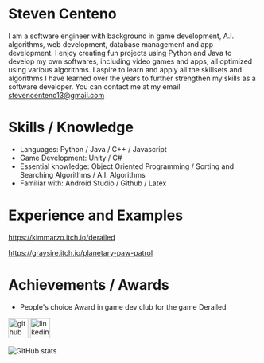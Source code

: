 # Steven Centeno
I am a software engineer with background in game development, A.I. algorithms, web development, database management and app development. I enjoy creating fun projects using Python and Java to develop my own softwares, including video games and apps, all optimized using various algorithms. I aspire to learn and apply all the skillsets and algorithms I have learned over the years to further strengthen my skills as a software developer. You can contact me at my email stevencenteno13@gmail.com

# Skills / Knowledge
* Languages: Python / Java / C++ / Javascript
* Game Development: Unity / C#
* Essential knowledge: Object Oriented Programming / Sorting and Searching Algorithms / A.I. Algorithms
* Familiar with: Android Studio / Github / Latex

# Experience and Examples
https://kimmarzo.itch.io/derailed

https://graysire.itch.io/planetary-paw-patrol

# Achievements / Awards
* People's choice Award in game dev club for the game Derailed


[<img src='https://cdn.jsdelivr.net/npm/simple-icons@3.0.1/icons/github.svg' alt='github' height='40'>](https://github.com/Stevenone11)  [<img src='https://cdn.jsdelivr.net/npm/simple-icons@3.0.1/icons/linkedin.svg' alt='linkedin' height='40'>](https://www.linkedin.com/in/https://www.linkedin.com/in/steven-centeno//) 

![GitHub stats](https://github-readme-stats.vercel.app/api?username=Stevenone11&show_icons=true)  


